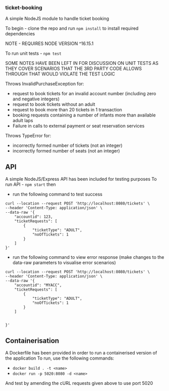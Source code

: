 ### ticket-booking
A simple NodeJS module to handle ticket booking

To begin - clone the repo and run `npm install` to install required dependencies

NOTE - REQUIRES NODE VERSION ^16.15.1

To run unit tests - `npm test`

SOME NOTES HAVE BEEN LEFT IN FOR DISCUSSION ON UNIT TESTS AS THEY COVER SCENARIOS THAT THE 3RD PARTY CODE ALLOWS THROUGH THAT WOULD VIOLATE THE TEST LOGIC

Throws InvalidPurchaseException for:
 - request to book tickets for an invalid account number (including zero and negative integers)
 - request to book tickets without an adult
 - request to book more than 20 tickets in 1 transaction
 - booking requests containing a number of infants more than available adult laps
 - Failure in calls to external payment or seat reservation services

Throws TypeError for:
 - incorrectly formed number of tickets (not an integer)
 - incorrectly formed number of seats (not an integer)

## API
A simple NodeJS/Express API has been included for testing purposes
To run API - `npm start` then 
- run the following command to test success
```
curl --location --request POST 'http://localhost:8080/tickets' \
--header 'Content-Type: application/json' \
--data-raw '{
    "accountid": 123,
    "ticketRequests": [
        {
            "ticketType": "ADULT",
            "noOfTickets": 1
        }
    ]
}'
```

- run the following command to view error response (make changes to the data-raw parameters to visualise error scenarios)

```
curl --location --request POST 'http://localhost:8080/tickets' \
--header 'Content-Type: application/json' \
--data-raw '{
    "accountid": "MYACC",
    "ticketRequests": [
        {
            "ticketType": "ADULT",
            "noOfTickets": 1
        }
    ]


}'
```

## Containerisation
A Dockerfile has been provided in order to run a containerised version of the application
To run, use the following commands:
- `docker build . -t <name>`
- `docker run -p 5020:8080 -d <name>`

And test by amending the cURL requests given above to use port 5020